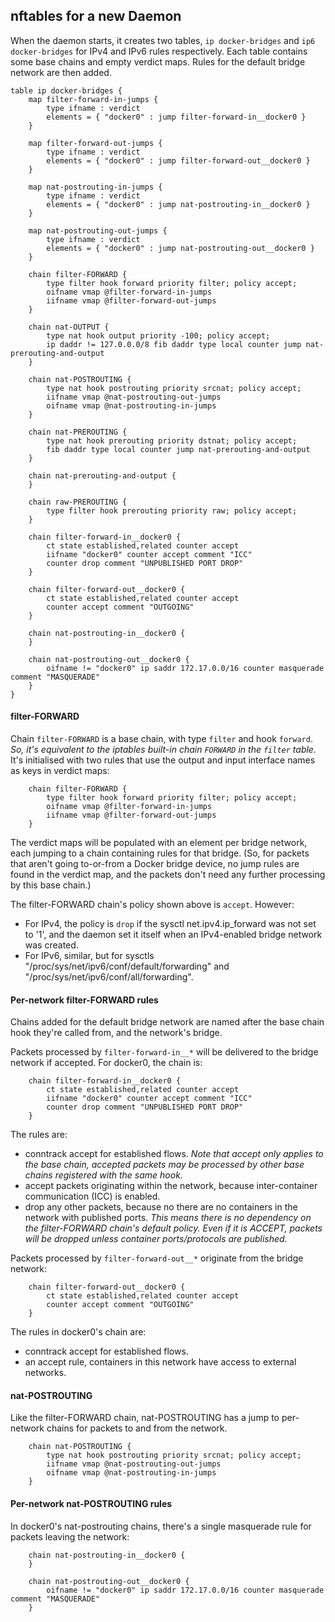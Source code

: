 ## nftables for a new Daemon

When the daemon starts, it creates two tables, `ip docker-bridges` and
`ip6 docker-bridges` for IPv4 and IPv6 rules respectively. Each table contains
some base chains and empty verdict maps. Rules for the default bridge network
are then added.

    table ip docker-bridges {
    	map filter-forward-in-jumps {
    		type ifname : verdict
    		elements = { "docker0" : jump filter-forward-in__docker0 }
    	}
    
    	map filter-forward-out-jumps {
    		type ifname : verdict
    		elements = { "docker0" : jump filter-forward-out__docker0 }
    	}
    
    	map nat-postrouting-in-jumps {
    		type ifname : verdict
    		elements = { "docker0" : jump nat-postrouting-in__docker0 }
    	}
    
    	map nat-postrouting-out-jumps {
    		type ifname : verdict
    		elements = { "docker0" : jump nat-postrouting-out__docker0 }
    	}
    
    	chain filter-FORWARD {
    		type filter hook forward priority filter; policy accept;
    		oifname vmap @filter-forward-in-jumps
    		iifname vmap @filter-forward-out-jumps
    	}
    
    	chain nat-OUTPUT {
    		type nat hook output priority -100; policy accept;
    		ip daddr != 127.0.0.0/8 fib daddr type local counter jump nat-prerouting-and-output
    	}
    
    	chain nat-POSTROUTING {
    		type nat hook postrouting priority srcnat; policy accept;
    		iifname vmap @nat-postrouting-out-jumps
    		oifname vmap @nat-postrouting-in-jumps
    	}
    
    	chain nat-PREROUTING {
    		type nat hook prerouting priority dstnat; policy accept;
    		fib daddr type local counter jump nat-prerouting-and-output
    	}
    
    	chain nat-prerouting-and-output {
    	}
    
    	chain raw-PREROUTING {
    		type filter hook prerouting priority raw; policy accept;
    	}
    
    	chain filter-forward-in__docker0 {
    		ct state established,related counter accept
    		iifname "docker0" counter accept comment "ICC"
    		counter drop comment "UNPUBLISHED PORT DROP"
    	}
    
    	chain filter-forward-out__docker0 {
    		ct state established,related counter accept
    		counter accept comment "OUTGOING"
    	}
    
    	chain nat-postrouting-in__docker0 {
    	}
    
    	chain nat-postrouting-out__docker0 {
    		oifname != "docker0" ip saddr 172.17.0.0/16 counter masquerade comment "MASQUERADE"
    	}
    }
    

#### filter-FORWARD

Chain `filter-FORWARD` is a base chain, with type `filter` and hook `forward`.
_So, it's equivalent to the iptables built-in chain `FORWARD` in the `filter`
table._ It's initialised with two rules that use the output and input
interface names as keys in verdict maps:

    	chain filter-FORWARD {
    		type filter hook forward priority filter; policy accept;
    		oifname vmap @filter-forward-in-jumps
    		iifname vmap @filter-forward-out-jumps
    	}


The verdict maps will be populated with an element per bridge network, each
jumping to a chain containing rules for that bridge. (So, for packets that
aren't going to-or-from a Docker bridge device, no jump rules are found in
the verdict map, and the packets don't need any further processing by this
base chain.)

The filter-FORWARD chain's policy shown above is `accept`. However:

   - For IPv4, the policy is `drop` if the sysctl
     net.ipv4.ip_forward was not set to '1', and the daemon set it itself when
     an IPv4-enabled bridge network was created.
   - For IPv6, similar, but for sysctls "/proc/sys/net/ipv6/conf/default/forwarding"
     and "/proc/sys/net/ipv6/conf/all/forwarding".

#### Per-network filter-FORWARD rules

Chains added for the default bridge network are named after the base chain
hook they're called from, and the network's bridge.

Packets processed by `filter-forward-in__*` will be delivered to the bridge
network if accepted. For docker0, the chain is:

    	chain filter-forward-in__docker0 {
    		ct state established,related counter accept
    		iifname "docker0" counter accept comment "ICC"
    		counter drop comment "UNPUBLISHED PORT DROP"
    	}


The rules are:
- conntrack accept for established flows. _Note that accept only applies to the
  base chain, accepted packets may be processed by other base chains registered
  with the same hook._
- accept packets originating within the network, because inter-container
  communication (ICC) is enabled.
- drop any other packets, because no there are no containers in the network
  with published ports. _This means there is no dependency on the filter-FORWARD
  chain's default policy. Even if it is ACCEPT, packets will be dropped unless
  container ports/protocols are published._

Packets processed by `filter-forward-out__*` originate from the bridge network:

    	chain filter-forward-out__docker0 {
    		ct state established,related counter accept
    		counter accept comment "OUTGOING"
    	}


The rules in docker0's chain are:
- conntrack accept for established flows.
- an accept rule, containers in this network have access to external networks.

#### nat-POSTROUTING

Like the filter-FORWARD chain, nat-POSTROUTING has a jump to per-network chains
for packets to and from the network.

    	chain nat-POSTROUTING {
    		type nat hook postrouting priority srcnat; policy accept;
    		iifname vmap @nat-postrouting-out-jumps
    		oifname vmap @nat-postrouting-in-jumps
    	}


#### Per-network nat-POSTROUTING rules

In docker0's nat-postrouting chains, there's a single masquerade rule for packets
leaving the network:

    	chain nat-postrouting-in__docker0 {
    	}

    	chain nat-postrouting-out__docker0 {
    		oifname != "docker0" ip saddr 172.17.0.0/16 counter masquerade comment "MASQUERADE"
    	}

